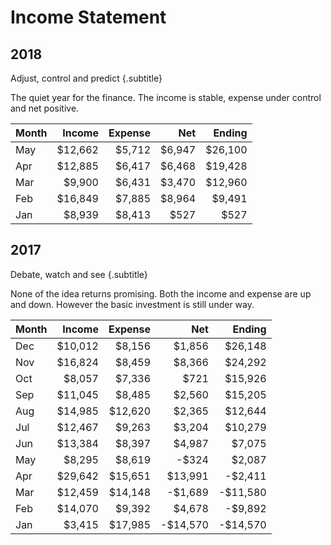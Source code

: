 # Income Statement

## 2018
Adjust, control and predict {.subtitle}

The quiet year for the finance. The income is stable, expense under control and net positive.

| Month   |  Income | Expense |    Net |  Ending |
| ------- | ------: | ------: | -----: | ------: |
| May     | $12,662 |  $5,712 | $6,947 | $26,100 |
| Apr     | $12,885 |  $6,417 | $6,468 | $19,428 |
| Mar     |  $9,900 |  $6,431 | $3,470 | $12,960 |
| Feb     | $16,849 |  $7,885 | $8,964 |  $9,491 |
| Jan     |  $8,939 |  $8,413 |   $527 |    $527 |


## 2017
Debate, watch and see {.subtitle}

None of the idea returns promising. Both the income and expense are up and down. However the basic investment is still under way.

| Month |  Income | Expense |      Net |   Ending |
| ----- | ------: | ------: | -------: | -------: |
| Dec   | $10,012 |  $8,156 |   $1,856 |  $26,148 |
| Nov   | $16,824 |  $8,459 |   $8,366 |  $24,292 |
| Oct   |  $8,057 |  $7,336 |     $721 |  $15,926 |
| Sep   | $11,045 |  $8,485 |   $2,560 |  $15,205 |
| Aug   | $14,985 | $12,620 |   $2,365 |  $12,644 |
| Jul   | $12,467 |  $9,263 |   $3,204 |  $10,279 |
| Jun   | $13,384 |  $8,397 |   $4,987 |   $7,075 |
| May   |  $8,295 |  $8,619 |    -$324 |   $2,087 |
| Apr   | $29,642 | $15,651 |  $13,991 |  -$2,411 |
| Mar   | $12,459 | $14,148 |  -$1,689 | -$11,580 |
| Feb   | $14,070 |  $9,392 |   $4,678 |  -$9,892 |
| Jan   |  $3,415 | $17,985 | -$14,570 | -$14,570 |
